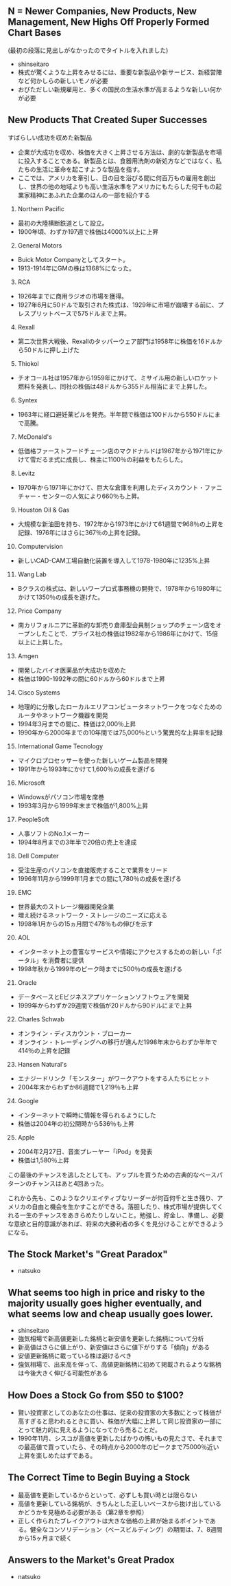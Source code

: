 ## N = Newer Companies, New Products, New Management, New Highs Off Properly Formed Chart Bases
(最初の段落に見出しがなかったのでタイトルを入れました)
- shinseitaro
- 株式が驚くような上昇をみせるには、重要な新製品や新サービス、新経営陣など何かしらの新しいモノが必要
- おびただしい新規雇用と、多くの国民の生活水準が高まるような新しい何かが必要


## New Products That Created Super Successes 
すばらしい成功を収めた新製品

- 企業が大成功を収め、株価を大きく上昇させる方法は、劇的な新製品を市場に投入することである。新製品とは、食器用洗剤の新処方などではなく、私たちの生活に革命を起こすような製品を指す。
- ここでは、アメリカを牽引し、日の目を浴びる間に何百万もの雇用を創出し、世界の他の地域よりも高い生活水準をアメリカにもたらした何千もの起業家精神にあふれた企業のほんの一部を紹介する

1. Northern Pacific
- 最初の大陸横断鉄道として設立。
- 1900年頃、わずか197週で株価は4000%以上に上昇

2. General Motors
- Buick Motor Companyとしてスタート。
- 1913-1914年にGMの株は1368%になった。

3. RCA
- 1926年までに商用ラジオの市場を獲得。
- 1927年6月に50ドルで取引された株式は、1929年に市場が崩壊する前に、プレスプリットベースで575ドルまで上昇。

4. Rexall
- 第二次世界大戦後、Rexallのタッパーウェア部門は1958年に株価を16ドルから50ドルに押し上げた

5. Thiokol
- チオコール社は1957年から1959年にかけて、ミサイル用の新しいロケット燃料を発表し、同社の株価は48ドルから355ドル相当にまで上昇した。

6. Syntex
- 1963年に経口避妊薬ピルを発売。半年間で株価は100ドルから550ドルにまで高騰。

7. McDonald's
- 低価格ファーストフードチェーン店のマクドナルドは1967年から1971年にかけて雪だるま式に成長し、株主に1100％の利益をもたらした。

8. Levitz
- 1970年から1971年にかけて、巨大な倉庫を利用したディスカウント・ファニチャー・センターの人気により660％も上昇。

9. Houston Oil & Gas
- 大規模な新油田を持ち、1972年から1973年にかけて61週間で968％の上昇を記録、1976年にはさらに367％の上昇を記録。

10. Computervision
- 新しいCAD-CAM工場自動化装置を導入して1978-1980年に1235%上昇

11. Wang Lab
- Bクラスの株式は、新しいワープロ式事務機の開発で、1978年から1980年にかけて1350％の成長を遂げた。

12. Price Company
- 南カリフォルニアに革新的な卸売り倉庫型会員制ショップのチェーン店をオープンしたことで、プライス社の株価は1982年から1986年にかけて、15倍以上に上昇した。

13. Amgen
- 開発したバイオ医薬品が大成功を収めた
- 株価は1990-1992年の間に60ドルから60ドルまで上昇

14. Cisco Systems
- 地理的に分散したローカルエリアコンピュータネットワークをつなぐためのルータやネットワーク機器を開発
- 1994年3月までの間に、株価は2,000％上昇
- 1990年から2000年までの10年間では75,000％という驚異的な上昇率を記録

15. International Game Tecnology
- マイクロプロセッサーを使った新しいゲーム製品を開発
- 1991年から1993年にかけて1,600％の成長を遂げる

16. Microsoft
- Windowsがパソコン市場を席巻
- 1993年3月から1999年末まで株価が1,800%上昇

17. PeopleSoft
- 人事ソフトのNo.1メーカー
- 1994年8月までの3年半で20倍の売上を達成

18. Dell Computer
- 受注生産のパソコンを直接販売することで業界をリード
- 1996年11月から1999年1月までの間に1,780％の成長を遂げる

19. EMC
- 世界最大のストレージ機器開発企業
- 増え続けるネットワーク・ストレージのニーズに応える
- 1998年1月からの15ヵ月間で478％もの伸びを示す

20. AOL
- インターネット上の豊富なサービスや情報にアクセスするための新しい「ポータル」を消費者に提供
- 1998年秋から1999年のピーク時までに500％の成長を遂げる

21. Oracle
- データベースとEビジネスアプリケーションソフトウェアを開発
- 1999年からわずか29週間で株価が20ドルから90ドルにまで上昇

22. Charles Schwab
- オンライン・ディスカウント・ブローカー
- オンライン・トレーディングへの移行が進んだ1998年末からわずか半年で414％の上昇を記録

23. Hansen Natural's
- エナジードリンク「モンスター」がワークアウトをする人たちにヒット
- 2004年末からわずか86週間で1,219％も上昇

24. Google
- インターネットで瞬時に情報を得られるようにした
- 株価は2004年の初公開時から536％も上昇

25. Apple
- 2004年2月27日、音楽プレーヤー「iPod」を発表
- 株価は1,580％上昇

この最後のチャンスを逃したとしても、アップルを買うための古典的なベースパターンのチャンスはあと4回あった。

これから先も、このようなクリエイティブなリーダーが何百何千と生き残り、アメリカの自由と機会を生かすことができる。落胆したり、株式市場が提供してくれる一生のチャンスをあきらめたりしないこと。勉強し、貯金し、準備し、必要な意欲と目的意識があれば、将来の大勝利者の多くを見分けることができるようになる。

## The Stock Market's "Great Paradox" 
- natsuko


## What seems too high in price and risky to the majority usually goes higher eventually, and what seems low and cheap usually goes lower.
- shinseitaro
- 強気相場で新高値更新した銘柄と新安値を更新した銘柄について分析
- 新高値はさらに値上がり、新安値はさらに値下がりする「傾向」がある
- 安値更新銘柄に載っている株は避けるべき
- 強気相場で、出来高を伴って、高値更新銘柄に初めて掲載されるような銘柄は今後大きく伸びる可能性がある

## How Does a Stock Go from $50 to $100?
- 賢い投資家としてのあなたの仕事は、従来の投資家の大多数にとって株価が高すぎると思われるときに買い、株価が大幅に上昇して同じ投資家の一部にとって魅力的に見えるようになってから売ることだ。
- 1990年11月、シスコが高値を更新したばかりの怖いもの見たさで、それまでの最高値で買っていたら、その時点から2000年のピークまで75000％近い上昇を楽しめたはずである。

## The Correct Time to Begin Buying a Stock 
- 最高値を更新しているからといって、必ずしも買い時とは限らない
- 高値を更新している銘柄が、きちんとした正しいベースから抜け出しているかどうかを見極める必要がある（第2章を参照）
- 正しく作られたブレイクアウトは大きな価格の上昇が始まるポイントである。健全なコンソリデーション（ベースビルディング）の期間は、7、8週間から15ヶ月まで続く

## Answers to the Market's Great Pradox 
- natsuko


